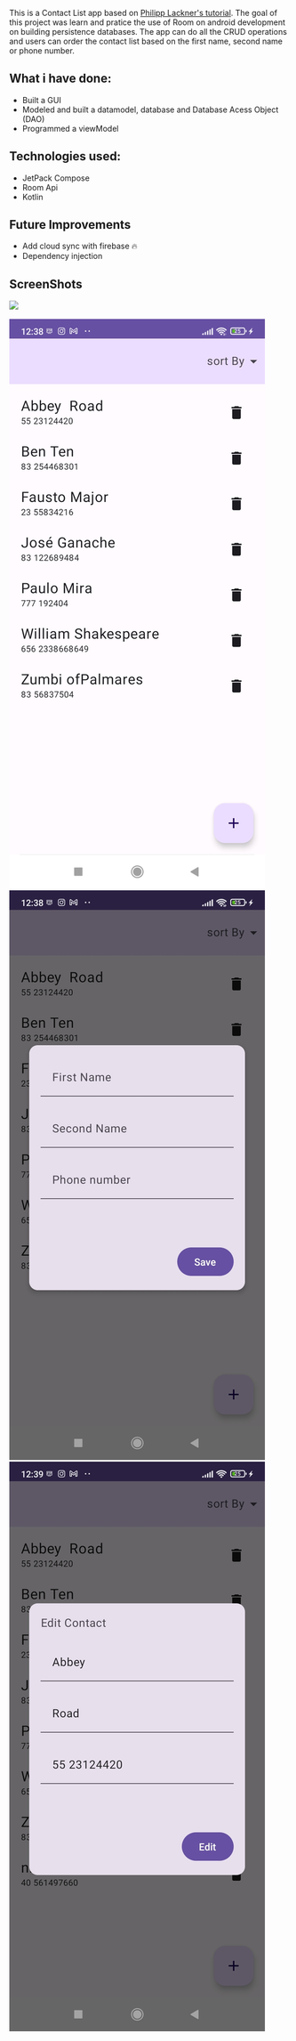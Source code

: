 
This is a Contact List app based on [Philipp Lackner's tutorial](https://www.youtube.com/watch?v=bOd3wO0uFr8).
The goal of this project was learn and pratice the use of Room on android development on building persistence databases. The app can do all the CRUD operations and users can order the contact list based on the first name, second name or phone number.  

## What i have done:
- Built a GUI
- Modeled and built a datamodel, database and Database Acess Object (DAO)
- Programmed a viewModel

## Technologies used:
- JetPack Compose
- Room Api
- Kotlin

## Future Improvements
- Add cloud sync with firebase 🔥
- Dependency injection

## ScreenShots

![](./screenShots/demonstração.gif)

![](./screenShots/geral.jpg)
![](./screenShots/addContato.jpg)
![](./screenShots/editContato.jpg)
